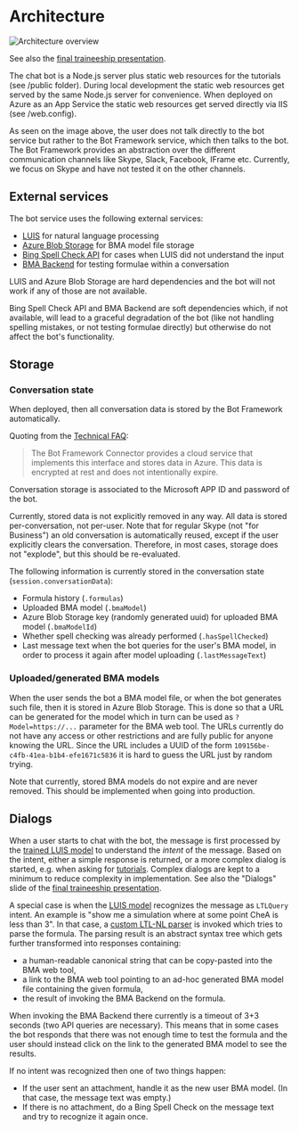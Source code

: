[trainee-final-ppt]: https://microsoft-my.sharepoint.com/personal/t-mariec_microsoft_com/Documents/BMAChatBot%20shared/2016-09-09%20BMAChatBot%20final%20presentation.pptx?d=w44cde67cfd8c4c64a73f231fde3199b4

# Architecture

![Architecture overview](img/architecture.png)

See also the [final traineeship presentation][trainee-final-ppt].

The chat bot is a Node.js server plus static web resources for the tutorials (see /public folder).
During local development the static web resources get served by the same Node.js server for convenience.
When deployed on Azure as an App Service the static web resources get served directly via IIS (see /web.config).

As seen on the image above, the user does not talk directly to the bot service
but rather to the Bot Framework service, which then talks to the bot.
The Bot Framework provides an abstraction over the different communication channels like Skype, Slack, Facebook, IFrame etc.
Currently, we focus on Skype and have not tested it on the other channels.

## External services

The bot service uses the following external services:

- [LUIS](https://www.luis.ai/) for natural language processing
- [Azure Blob Storage](https://azure.microsoft.com/en-us/documentation/articles/storage-introduction/) for BMA model file storage
- [Bing Spell Check API](https://www.microsoft.com/cognitive-services/en-us/bing-spell-check-api) for cases when LUIS did not understand the input
- [BMA Backend](http://bmamath.cloudapp.net/api/) for testing formulae within a conversation

LUIS and Azure Blob Storage are hard dependencies and the bot will not work if any of those are not available.

Bing Spell Check API and BMA Backend are soft dependencies which, if not available, will lead to a graceful degradation of the bot
(like not handling spelling mistakes, or not testing formulae directly) but otherwise do not affect the bot's functionality.

## Storage

### Conversation state

When deployed, then all conversation data is stored by the Bot Framework automatically.

Quoting from the [Technical FAQ](https://docs.botframework.com/en-us/technical-faq/#where-is-conversation-state-stored):

> The Bot Framework Connector provides a cloud service that implements this interface and stores data in Azure.
  This data is encrypted at rest and does not intentionally expire.

Conversation storage is associated to the Microsoft APP ID and password of the bot.

Currently, stored data is not explicitly removed in any way.
All data is stored per-conversation, not per-user.
Note that for regular Skype (not "for Business") an old conversation is automatically reused,
except if the user explicitly clears the conversation.
Therefore, in most cases, storage does not "explode", but this should be re-evaluated.

The following information is currently stored in the conversation state (`session.conversationData`):

- Formula history (`.formulas`)
- Uploaded BMA model (`.bmaModel`)
- Azure Blob Storage key (randomly generated uuid) for uploaded BMA model (`.bmaModelId`) 
- Whether spell checking was already performed (`.hasSpellChecked`)
- Last message text when the bot queries for the user's BMA model, in order to process it again after model uploading (`.lastMessageText`)

### Uploaded/generated BMA models

When the user sends the bot a BMA model file, or when the bot generates such file,
then it is stored in Azure Blob Storage. This is done so that a URL can be generated for the model
which in turn can be used as `?Model=https://...` parameter for the BMA web tool.
The URLs currently do not have any access or other restrictions and are fully public for anyone knowing the URL.
Since the URL includes a UUID of the form `109156be-c4fb-41ea-b1b4-efe1671c5836` it is hard to guess the URL just by random trying.

Note that currently, stored BMA models do not expire and are never removed.
This should be implemented when going into production.

## Dialogs

When a user starts to chat with the bot, the message is first processed by the [trained LUIS model](luis.md)
to understand the *intent* of the message. Based on the intent, either a simple response is returned,
or a more complex dialog is started, e.g. when asking for [tutorials](tutorials.md).
Complex dialogs are kept to a minimum to reduce complexity in implementation.
See also the "Dialogs" slide of the [final traineeship presentation][trainee-final-ppt].

A special case is when the [LUIS model](luis.md) recognizes the message as `LTLQuery` intent.
An example is "show me a simulation where at some point CheA is less than 3".
In that case, a [custom LTL-NL parser](NLParser.md) is invoked which tries to parse the formula.
The parsing result is an abstract syntax tree which gets further transformed into responses containing:

- a human-readable canonical string that can be copy-pasted into the BMA web tool,
- a link to the BMA web tool pointing to an ad-hoc generated BMA model file containing the given formula,
- the result of invoking the BMA Backend on the formula.

When invoking the BMA Backend there currently is a timeout of 3+3 seconds (two API queries are necessary).
This means that in some cases the bot responds that there was not enough time to test the formula and
the user should instead click on the link to the generated BMA model to see the results.

If no intent was recognized then one of two things happen:

- If the user sent an attachment, handle it as the new user BMA model. (In that case, the message text was empty.)
- If there is no attachment, do a Bing Spell Check on the message text and try to recognize it again once.
